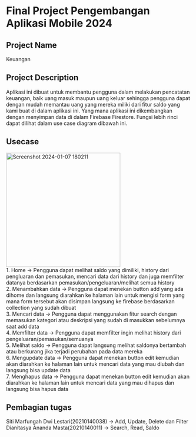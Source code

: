 <h1>Final Project Pengembangan Aplikasi Mobile 2024</h1>
<h2>Project Name</h2>
Keuangan<br>
<h2>Project Description</h2>
Aplikasi ini dibuat untuk membantu pengguna dalam melakukan pencatatan keuangan, baik uang masuk maupun uang keluar sehingga pengguna dapat dengan mudah memantau uang yang mereka miliki dari fitur saldo yang kami buat di dalam aplikasi ini. Yang mana aplikasi ini dikembangkan dengan menyimpan data di dalam Firebase Firestore. Fungsi lebih rinci dapat dilihat dalam use case diagram dibawah ini.<br>
<h2>Usecase </h2>
<img width="310" alt="Screenshot 2024-01-07 180211" src="https://github.com/SitiMarfungahDwiLestari/Keuangan/assets/115131610/9cb63107-d2bb-4bfd-b8a3-deb32bdefdaa">
<br>
1. Home -> Pengguna dapat melihat saldo yang dimiliki, history dari pengluaran dan pemasukan, mencari data dari history dan juga memfilter datanya berdasarkan pemasukan/pengeluaran/melihat semua history<br>
2. Menambahkan data -> Pengguna dapat menekan button add yang ada dihome dan langsung diarahkan ke halaman lain untuk mengisi form yang mana form tersebut akan disimpan langsung ke firebase berdasarkan collection yang sudah dibuat<br>
3. Mencari data -> Pengguna dapat menggunakan fitur search dengan memasukan kategori atau deskripsi yang sudah di masukkan sebelumnya saat add data<br>
4. Memfilter data -> Pengguna dapat memfilter ingin melihat history dari pengeluaran/pemasukan/semuanya<br>
5. Melihat saldo -> Pengguna dapat langsung melihat saldonya bertambah atau berkurang jika terjadi perubahan pada data mereka<br>
6. Mengupdate data -> Pengguna dapat menekan button edit kemudian akan diarahkan ke halaman lain untuk mencari data yang mau diubah dan langsung bisa update data <br> 
7. Menghapus data -> Pengguna dapat menekan button edit kemudian akan diarahkan ke halaman lain untuk mencari data yang mau dihapus dan langsung bisa hapus data<br>
<h2> Pembagian tugas</h2>
Siti Marfungah Dwi Lestari(20210140038) -> Add, Update, Delete dan Filter<br>
Dianitasya Ananda Masta(20210140011) -> Search, Read, Saldo

